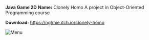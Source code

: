 **Java Game 2D**
**Name:** Clonely Homo
A project in Object-Oriented Programming course

**Download:** https://nghhie.itch.io/clonely-homo

![Menu]()

